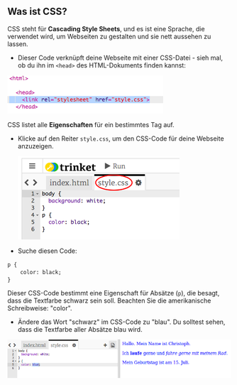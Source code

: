 ## Was ist CSS?

CSS steht für **Cascading Style Sheets**, und es ist eine Sprache, die verwendet wird, um Webseiten zu gestalten und sie nett aussehen zu lassen.

+ Dieser Code verknüpft deine Webseite mit einer CSS-Datei - sieh mal, ob du ihn im `<head>` des HTML-Dokuments finden kannst:

![Screenshot](images/birthday-css-link.png)

CSS listet alle **Eigenschaften** für ein bestimmtes Tag auf.

+ Klicke auf den Reiter `style.css`, um den CSS-Code für deine Webseite anzuzeigen.
    
    ![screenshot](images/birthday-css-tab.png)

+ Suche diesen Code:

```html
p {
    color: black;
}
```

Dieser CSS-Code bestimmt eine Eigenschaft für Absätze (`p`), die besagt, dass die Textfarbe schwarz sein soll. Beachten Sie die amerikanische Schreibweise: "color".

+ Ändere das Wort "schwarz" im CSS-Code zu "blau". Du solltest sehen, dass die Textfarbe aller Absätze blau wird.

![Screenshot](images/birthday-edit-css.png)